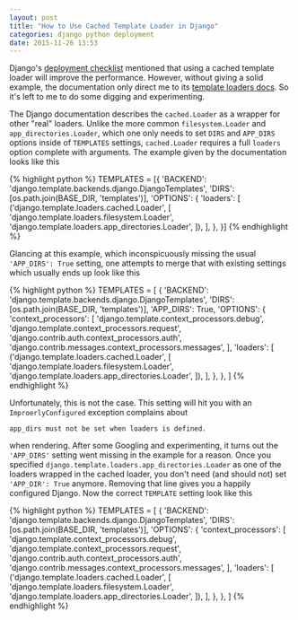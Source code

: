 ```yaml
---
layout: post
title: "How to Use Cached Template Loader in Django"
categories: django python deployment
date: 2015-11-26 13:53
---
```


Django's [deployment checklist][django-deployment-checklist] mentioned that using a cached template loader will improve the performance. However, without giving a solid example, the documentation only direct me to its [template loaders docs][django-template-loader]. So it's left to me to do some digging and experimenting.

The Django documentation describes the `cached.Loader` as a wrapper for other "real" loaders. Unlike the more common `filesystem.Loader` and `app_directories.Loader`, which one only needs to set `DIRS` and `APP_DIRS` options inside of `TEMPLATES` settings, `cached.Loader` requires a full `loaders` option complete with arguments. The example given by the documentation looks like this

{% highlight python %}
TEMPLATES = [{
    'BACKEND': 'django.template.backends.django.DjangoTemplates',
    'DIRS': [os.path.join(BASE_DIR, 'templates')],
    'OPTIONS': {
        'loaders': [
            ('django.template.loaders.cached.Loader', [
                'django.template.loaders.filesystem.Loader',
                'django.template.loaders.app_directories.Loader',
            ]),
        ],
    },
}]
{% endhighlight %}

Glancing at this example, which inconspicuously missing the usual `'APP_DIRS': True` setting, one attempts to merge that with existing settings which usually ends up look like this

{% highlight python %}
TEMPLATES = [
    {
        'BACKEND': 'django.template.backends.django.DjangoTemplates',
        'DIRS': [os.path.join(BASE_DIR, 'templates')],
        'APP_DIRS': True,
        'OPTIONS': {
            'context_processors': [
                'django.template.context_processors.debug',
                'django.template.context_processors.request',
                'django.contrib.auth.context_processors.auth',
                'django.contrib.messages.context_processors.messages',
            ],
            'loaders': [
                ('django.template.loaders.cached.Loader', [
                    'django.template.loaders.filesystem.Loader',
                    'django.template.loaders.app_directories.Loader',
                ]),
            ],
        },
    },
]
{% endhighlight %}

Unfortunately, this is not the case. This setting will hit you with an `ImproerlyConfigured` exception complains about

    app_dirs must not be set when loaders is defined.

when rendering. After some Googling and experimenting, it turns out the `'APP_DIRS'` setting went missing in the example for a reason. Once you specified `django.template.loaders.app_directories.Loader` as one of the loaders wrapped in the cached loader, you don't need (and should not) set `'APP_DIR': True` anymore. Removing that line gives you a happily configured Django. Now the correct `TEMPLATE` setting look like this

{% highlight python %}
TEMPLATES = [
    {
        'BACKEND': 'django.template.backends.django.DjangoTemplates',
        'DIRS': [os.path.join(BASE_DIR, 'templates')],
        'OPTIONS': {
            'context_processors': [
                'django.template.context_processors.debug',
                'django.template.context_processors.request',
                'django.contrib.auth.context_processors.auth',
                'django.contrib.messages.context_processors.messages',
            ],
            'loaders': [
                ('django.template.loaders.cached.Loader', [
                    'django.template.loaders.filesystem.Loader',
                    'django.template.loaders.app_directories.Loader',
                ]),
            ],
        },
    },
]
{% endhighlight %}

[django-deployment-checklist]: https://docs.djangoproject.com/en/1.8/howto/deployment/checklist/
[django-template-loader]: https://docs.djangoproject.com/en/1.8/ref/templates/api/#template-loaders
